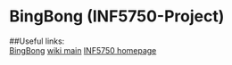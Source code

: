 # BingBong (INF5750-Project)

##Useful links:  
[BingBong](https://wiki.uio.no/mn/ifi/inf5750/index.php/BingBong)
[wiki main](https://wiki.uio.no/mn/ifi/inf5750/index.php)
[INF5750 homepage](http://www.uio.no/studier/emner/matnat/ifi/INF5750/h16/)
